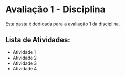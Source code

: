 # Avaliação 1 - Disciplina

Esta pasta é dedicada para a avaliação 1 da disciplina.

## Lista de Atividades:

- Atividade 1
- Atividade 2
- Atividade 3
- Atividade 4
